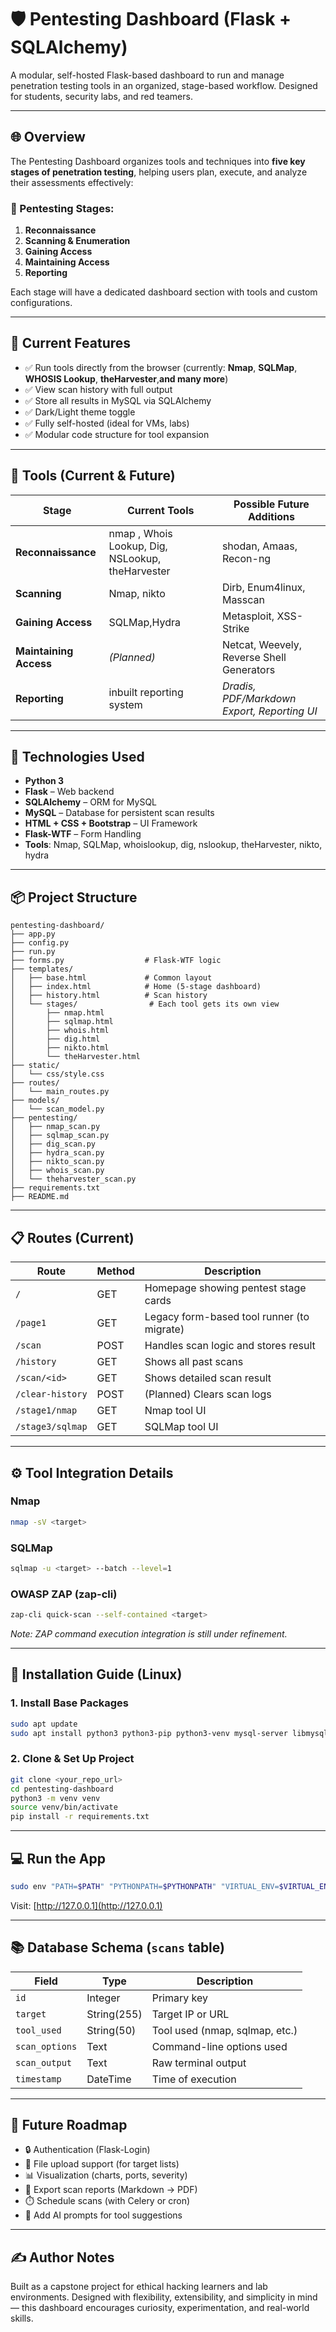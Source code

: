 # 🛡️ Pentesting Dashboard (Flask + SQLAlchemy)

A modular, self-hosted Flask-based dashboard to run and manage penetration testing tools in an organized, stage-based workflow. Designed for students, security labs, and red teamers.

---

## 🌐 Overview

The Pentesting Dashboard organizes tools and techniques into **five key stages of penetration testing**, helping users plan, execute, and analyze their assessments effectively:

### 🔹 Pentesting Stages:

1. **Reconnaissance**
2. **Scanning & Enumeration**
3. **Gaining Access**
4. **Maintaining Access**
5. **Reporting**

Each stage will have a dedicated dashboard section with tools and custom configurations.

---

## 🚀 Current Features

- ✅ Run tools directly from the browser  (currently: **Nmap**, **SQLMap**, **WHOSIS Lookup**, **theHarvester**,**and many more**)
- ✅ View scan history with full output
- ✅ Store all results in MySQL via SQLAlchemy
- ✅ Dark/Light theme toggle
- ✅ Fully self-hosted (ideal for VMs, labs)
- ✅ Modular code structure for tool expansion

---

## 💠 Tools (Current & Future)

| Stage                | Current Tools        | Possible Future Additions                        |
|----------------------|----------------------|--------------------------------------------------|
| **Reconnaissance**   | nmap , Whois Lookup, Dig, NSLookup, theHarvester      | shodan, Amaas, Recon-ng           |
| **Scanning**         | Nmap, nikto                  | Dirb, Enum4linux, Masscan                 |
| **Gaining Access**   | SQLMap,Hydra               | Metasploit, XSS-Strike                    |
| **Maintaining Access** | *(Planned)*         | Netcat, Weevely, Reverse Shell Generators        |
| **Reporting**        | inbuilt reporting system          | *Dradis, PDF/Markdown Export, Reporting UI*        |

---

## 🧹 Technologies Used

- **Python 3**
- **Flask** – Web backend
- **SQLAlchemy** – ORM for MySQL
- **MySQL** – Database for persistent scan results
- **HTML + CSS + Bootstrap** – UI Framework
- **Flask-WTF** – Form Handling
- **Tools**: Nmap, SQLMap, whoislookup, dig, nslookup, theHarvester, nikto, hydra

---

## 📦 Project Structure

```
pentesting-dashboard/
├── app.py
├── config.py
├── run.py
├── forms.py                  # Flask-WTF logic
├── templates/
│   ├── base.html             # Common layout
│   ├── index.html            # Home (5-stage dashboard)
│   ├── history.html          # Scan history
│   └── stages/                # Each tool gets its own view
│       ├── nmap.html
│       ├── sqlmap.html
│       ├── whois.html
│       ├── dig.html
│       ├── nikto.html
│       └── theHarvester.html
├── static/
│   └── css/style.css
├── routes/
│   └── main_routes.py
├── models/
│   └── scan_model.py
├── pentesting/
│   ├── nmap_scan.py
│   ├── sqlmap_scan.py
│   ├── dig_scan.py
│   ├── hydra_scan.py
│   ├── nikto_scan.py
│   ├── whois_scan.py
│   └── theharvester_scan.py
├── requirements.txt
├── README.md
```

---

## 📋 Routes (Current)

| Route               | Method | Description                                 |
|--------------------|--------|---------------------------------------------|
| `/`                | GET    | Homepage showing pentest stage cards        |
| `/page1`           | GET    | Legacy form-based tool runner (to migrate)  |
| `/scan`            | POST   | Handles scan logic and stores result        |
| `/history`         | GET    | Shows all past scans                        |
| `/scan/<id>`       | GET    | Shows detailed scan result                  |
| `/clear-history`   | POST   | (Planned) Clears scan logs                  |
| `/stage1/nmap`      | GET    | Nmap tool UI                                |
| `/stage3/sqlmap`    | GET    | SQLMap tool UI                              |


---

## ⚙️ Tool Integration Details

### Nmap
```bash
nmap -sV <target>
```

### SQLMap
```bash
sqlmap -u <target> --batch --level=1
```

### OWASP ZAP (zap-cli)
```bash
zap-cli quick-scan --self-contained <target>
```

*Note: ZAP command execution integration is still under refinement.*

---

## 🔧 Installation Guide (Linux)

### 1. Install Base Packages
```bash
sudo apt update
sudo apt install python3 python3-pip python3-venv mysql-server libmysqlclient-dev -y
```

### 2. Clone & Set Up Project
```bash
git clone <your_repo_url>
cd pentesting-dashboard
python3 -m venv venv
source venv/bin/activate
pip install -r requirements.txt
```

---

## 💻 Run the App

```bash
sudo env "PATH=$PATH" "PYTHONPATH=$PYTHONPATH" "VIRTUAL_ENV=$VIRTUAL_ENV" python run.py
```

Visit: [http://127.0.0.1](http://127.0.0.1)

---

## 📚 Database Schema (`scans` table)

| Field         | Type        | Description                      |
|---------------|-------------|----------------------------------|
| `id`          | Integer     | Primary key                      |
| `target`      | String(255) | Target IP or URL                 |
| `tool_used`   | String(50)  | Tool used (nmap, sqlmap, etc.)   |
| `scan_options`| Text        | Command-line options used        |
| `scan_output` | Text        | Raw terminal output              |
| `timestamp`   | DateTime    | Time of execution                |

---

## 🌟 Future Roadmap

- 🔒 Authentication (Flask-Login)
- 📁 File upload support (for target lists)
- 📊 Visualization (charts, ports, severity)
- 📄 Export scan reports (Markdown → PDF)
- ⏱️ Schedule scans (with Celery or cron)
- 🧠 Add AI prompts for tool suggestions

---

## ✍️ Author Notes

Built as a capstone project for ethical hacking learners and lab environments. Designed with flexibility, extensibility, and simplicity in mind — this dashboard encourages curiosity, experimentation, and real-world skills.


<!-- Stage	Tools
Stage 1	nmap, whois, dig, nslookup, theHarvester
Stage 2	nmap -sV/-O, nikto
Stage 3	sqlmap, hydra
Stage 4	netcat, weevely
Stage 5	markdown2pdf, weasyprint -->